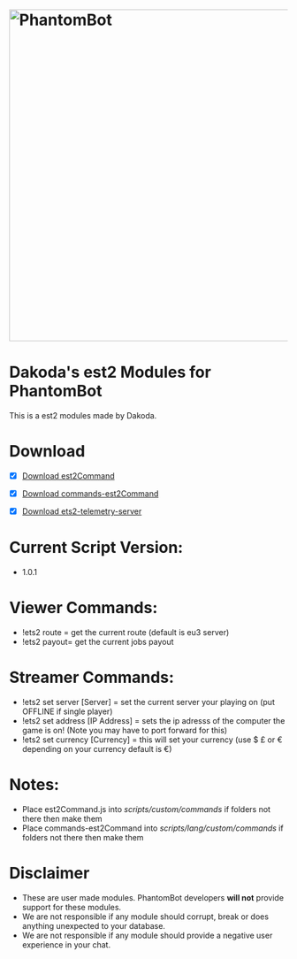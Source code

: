 # <img alt="PhantomBot" src="https://phantombot.tv/img/new-logo-dark-v2.png" width="600px"/>

# Dakoda's est2 Modules for PhantomBot
This is a est2 modules made by Dakoda.

# Download
- [x] [Download est2Command](https://raw.githubusercontent.com/Codes2Much/Phantombot-Custom-Scripts/master/custom/commands/est2Command/est2Command.js "est2Command")
- [x] [Download commands-est2Command](https://raw.githubusercontent.com/Codes2Much/Phantombot-Custom-Scripts/master/lang/english/custom/commands/commands-ets2Command.js "commands-est2Command")

- [x] [Download ets2-telemetry-server](https://raw.githubusercontent.com/Codes2Much/Phantombot-Custom-Scripts/master/external/ets2-telemetry-server.zip "ets2-telemetry-server")

# Current Script Version:
- 1.0.1

# Viewer Commands:
- !ets2 route = get the current route (default is eu3 server)
- !ets2 payout= get the current jobs payout

# Streamer Commands:
- !ets2 set server [Server] = set the current server your playing on (put OFFLINE if single player)
- !ets2 set address [IP Address] = sets the ip adresss of the computer the game is on! (Note you may have to port forward for this)
- !ets2 set currency [Currency] = this will set your currency (use $ £ or € depending on your currency default is €)

# Notes:
- Place est2Command.js into *scripts/custom/commands* if folders not there then make them
- Place commands-est2Command into *scripts/lang/custom/commands* if folders not there then make them

# Disclaimer
- These are user made modules. PhantomBot developers **will not** provide support for these modules.
- We are not responsible if any module should corrupt, break or does anything unexpected to your database.
- We are not responsible if any module should provide a negative user experience in your chat.